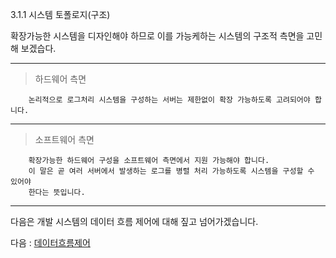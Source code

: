 3.1.1 시스템 토폴로지(구조)

확장가능한 시스템을 디자인해야 하므로 이를 가능케하는 시스템의 구조적 측면을 고민해 보겠습다.

---
> 하드웨어 측면
```
    논리적으로 로그처리 시스템을 구성하는 서버는 제한없이 확장 가능하도록 고려되어야 합니다. 
```

---

> 소프트웨어 측면
```
    확장가능한 하드웨어 구성을 소프트웨어 측면에서 지원 가능해야 합니다. 
    이 말은 곧 여러 서버에서 발생하는 로그를 병렬 처리 가능하도록 시스템을 구성할 수 있어야 
    한다는 뜻입니다.
```


---

다음은 개발 시스템의 데이터 흐름 제어에 대해 짚고 넘어가겠습니다.

다음 : [데이터흐름제어](P01-3-1-2-데이터흐름제어.md) 


